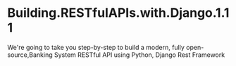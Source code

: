 # Building.RESTfulAPIs.with.Django.1.11
We're going to take you step-by-step to build a modern, fully open-source,Banking System RESTful API using Python, Django Rest Framework 
